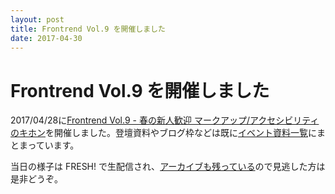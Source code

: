 ```yaml
---
layout: post
title: Frontrend Vol.9 を開催しました
date: 2017-04-30
---
```


# Frontrend Vol.9 を開催しました

2017/04/28に[Frontrend Vol.9 - 春の新人歓迎 マークアップ/アクセシビリティのキホン](https://frontrend.connpass.com/event/53985/)を開催しました。登壇資料やブログ枠などは既に[イベント資料一覧](https://frontrend.connpass.com/event/53985/presentation/)にまとまっています。

当日の様子は FRESH! で生配信され、[アーカイブも残っている](https://freshlive.tv/tech-conference/109133)ので見逃した方は是非どうぞ。

<responsive-iframe
  title="Frontrend Vol.9 - 春の新人歓迎 マークアップ/アクセシビリティのキホン | FRESH!（フレッシュ） - 生放送がログイン不要・高画質で見放題" 
  src="https://freshlive.tv/embed/109133">
</responsive-iframe>
